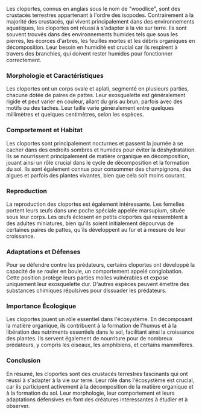 Les cloportes, connus en anglais sous le nom de "woodlice", sont des crustacés terrestres appartenant à l'ordre des isopodes. Contrairement à la majorité des crustacés, qui vivent principalement dans des environnements aquatiques, les cloportes ont réussi à s'adapter à la vie sur terre. Ils sont souvent trouvés dans des environnements humides tels que sous les pierres, les écorces d'arbres, les feuilles mortes et les débris organiques en décomposition. Leur besoin en humidité est crucial car ils respirent à travers des branchies, qui doivent rester humides pour fonctionner correctement.

### Morphologie et Caractéristiques

Les cloportes ont un corps ovale et aplati, segmenté en plusieurs parties, chacune dotée de paires de pattes. Leur exosquelette est généralement rigide et peut varier en couleur, allant du gris au brun, parfois avec des motifs ou des taches. Leur taille varie généralement entre quelques millimètres et quelques centimètres, selon les espèces.

### Comportement et Habitat

Les cloportes sont principalement nocturnes et passent la journée à se cacher dans des endroits sombres et humides pour éviter la déshydratation. Ils se nourrissent principalement de matière organique en décomposition, jouant ainsi un rôle crucial dans le cycle de décomposition et la formation du sol. Ils sont également connus pour consommer des champignons, des algues et parfois des plantes vivantes, bien que cela soit moins courant.

### Reproduction

La reproduction des cloportes est également intéressante. Les femelles portent leurs œufs dans une poche spéciale appelée marsupium, située sous leur corps. Les œufs éclosent en petits cloportes qui ressemblent à des adultes miniatures, bien qu'ils soient initialement dépourvus de certaines paires de pattes, qu'ils développent au fur et à mesure de leur croissance.

### Adaptations et Défenses

Pour se défendre contre les prédateurs, certains cloportes ont développé la capacité de se rouler en boule, un comportement appelé conglobation. Cette position protège leurs parties molles vulnérables et expose uniquement leur exosquelette dur. D'autres espèces peuvent émettre des substances chimiques répulsives pour dissuader les prédateurs.

### Importance Écologique

Les cloportes jouent un rôle essentiel dans l'écosystème. En décomposant la matière organique, ils contribuent à la formation de l'humus et à la libération des nutriments essentiels dans le sol, facilitant ainsi la croissance des plantes. Ils servent également de nourriture pour de nombreux prédateurs, y compris les oiseaux, les amphibiens, et certains mammifères.

### Conclusion

En résumé, les cloportes sont des crustacés terrestres fascinants qui ont réussi à s'adapter à la vie sur terre. Leur rôle dans l'écosystème est crucial, car ils participent activement à la décomposition de la matière organique et à la formation du sol. Leur morphologie, leur comportement et leurs adaptations défensives en font des créatures intéressantes à étudier et à observer.